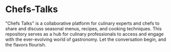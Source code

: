 # Chefs-Talks
"Chefs Talks" is a collaborative platform for culinary experts and chefs to share and discuss seasonal menus, recipes, and cooking techniques. This repository serves as a hub for culinary professionals to access and engage with the ever-evolving world of gastronomy. Let the conversation begin, and the flavors flourish.
